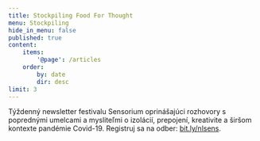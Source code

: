 ```yaml
---
title: Stockpiling Food For Thought
menu: Stockpiling
hide_in_menu: false
published: true
content:
    items:
        '@page': /articles
    order:
        by: date
        dir: desc
limit: 3
---
```


Týždenný newsletter festivalu Sensorium oprinášajúci rozhovory s poprednými umelcami a mysliteľmi o izolácií, prepojení, kreativite a širšom kontexte pandémie Covid-19. Registruj sa na odber: [bit.ly/nlsens](bit.ly/nlsens).


